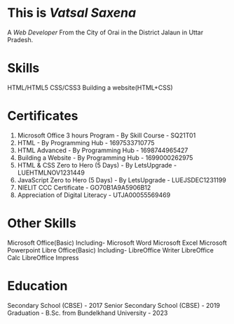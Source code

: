 # This is *Vatsal Saxena*
A *Web Developer*
From the City of Orai in the District Jalaun in Uttar Pradesh.

# Skills
  HTML/HTML5
  CSS/CSS3
  Building a website(HTML+CSS)
  
# Certificates
  1. Microsoft Office 3 hours Program - By Skill Course - SQ21T01
  2. HTML - By Programming Hub - 1697533710775
  3. HTML Advanced - By Programming Hub - 1698744965427
  4. Building a Website - By Programming Hub - 1699000262975
  5. HTML & CSS Zero to Hero (5 Days) - By LetsUpgrade - LUEHTMLNOV1231449
  6. JavaScript Zero to Hero (5 Days) - By LetsUpgrade - LUEJSDEC1231199
  7. NIELIT CCC Certificate - GO70B1A9A5906B12
  8. Appreciation of Digital Literacy - UTJA00055569469

# Other Skills
  Microsoft Office(Basic)
    Including-
              Microsoft Word
              Microsoft Excel
              Microsoft Powerpoint
  Libre Office(Basic)
    Including-
              LibreOffice Writer
              LibreOffice Calc
              LibreOffice Impress

# Education
  Secondary School (CBSE) - 2017
  Senior Secondary School (CBSE) - 2019
  Graduation - B.Sc. from Bundelkhand University - 2023
